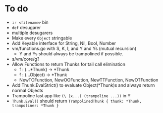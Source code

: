 # To do

- `ir <filename>` bin
- `def` desugarer
- multiple desugarers
- Make every `Object` stringable
- Add Keyable interface for String, Nil, Bool, Number
- vm/functions.go with S, K, I, and Y and Ys (mutual recursion)
  - Y and Ys should always be trampolined if possible.
- s/vm/core/g?
- Allow Functions to return Thunks for tail call elimination
  - f : (...*Thunk) -> *Thunk
  - f : (...Object) -> *Thunk
  - NewTOFunction, NewOOFunction, NewTTFunction, NewOTFunction
- Add Thunk.EvalStrict() to evaluate Object(*Thunk)s and always return normal
  Objects
- Trampoline last app like `(\ (x...) (trampoline ...))` in Y
- `Thunk.Eval()` should return `TrampolinedThunk { thunk: *Thunk, trampoliner: *Thunk }`
